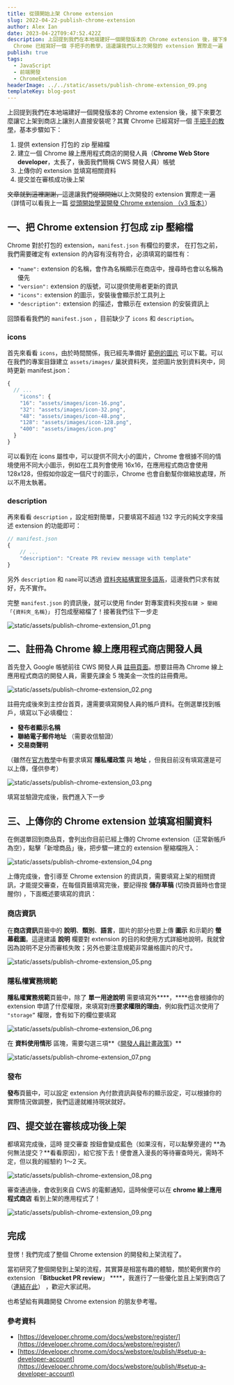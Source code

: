 ```yaml
---
title: 從頭開始上架 Chrome extension
slug: 2022-04-22-publish-chrome-extension
author: Alex Ian
date: 2023-04-22T09:47:52.422Z
description: 上回提到我們在本地端建好一個開發版本的 Chrome extension 後，接下來要怎麼讓它上架到商店上讓別人直接安裝呢？其實
  Chrome 已經寫好一個 手把手的教學，這邊讓我們以上次開發的 extension 實際走一遍
publish: true
tags:
  - JavaScript
  - 前端開發
  - ChromeExtension
headerImage: ../../static/assets/publish-chrome-extension_09.png
templateKey: blog-post
---
```

上回提到我們在本地端建好一個開發版本的 Chrome extension 後，接下來要怎麼讓它上架到商店上讓別人直接安裝呢？其實 Chrome 已經寫好一個 [手把手的教學](https://developer.chrome.com/docs/webstore/publish/#setup-a-developer-account)，基本步驟如下：

1. 提供 extension 打包的 zip 壓縮檔
2. 建立一個 Chrome 線上應用程式商店的開發人員（**Chrome Web Store developer**，太長了，後面我們簡稱 CWS 開發人員）帳號
3. 上傳你的 extension 並填寫相關資料
4. 提交並在審核成功後上架

~~文章就到這裡謝謝，~~這邊讓我們~~從頭開始~~以上次開發的 extension 實際走一遍（詳情可以看我上一篇 [從頭開始學習開發 Chrome extension （v3 版本）](https://alex-ian.me/2023-04-05-learn-chrome-extension)）

## 一、把 Chrome extension 打包成 zip 壓縮檔

Chrome 對於打包的 extension，`manifest.json` 有欄位的要求， 在打包之前，我們需要確定有 extension 的內容有沒有符合，必須填寫的屬性有：

- `"name":` extension 的名稱，會作為名稱顯示在商店中，搜尋時也會以名稱為優先
- `"version":` extension 的版號，可以提供使用者更新的資訊
- `"icons":` extension 的圖示，安裝後會顯示於工具列上
- `"description":` extension 的描述，會顯示在 extension 的安裝資訊上

回頭看看我們的 `manifest.json` ，目前缺少了 `icons` 和 `description`。

### icons

首先來看看 `icons`，由於時間關係，我已經先準備好 [範例的圖片](https://github.com/aforian/bitbucket-pr-review-message/tree/7251f730dd07f5fef7e1cfd464cd0e69e4fc9989/assets/images) 可以下載。可以在我們的專案目錄建立 `assets/images/` 巢狀資料夾，並把圖片放到資料夾中，同時更新 manifest.json：

```jsx
{
  // ...
	"icons": {
    "16": "assets/images/icon-16.png",
    "32": "assets/images/icon-32.png",
    "48": "assets/images/icon-48.png",
    "128": "assets/images/icon-128.png",
    "400": "assets/images/icon.png"
  }
}
```

可以看到在 icons 屬性中，可以提供不同大小的圖片，Chrome 會根據不同的情境使用不同大小圖示，例如在工具列會使用 16x16，在應用程式商店會使用 128x128，但假如你設定一個尺寸的圖示，Chrome 也會自動幫你做縮放處理，所以不用太執著。

### description

再來看看 `description` ，設定相對簡單，只要填寫不超過 132 字元的純文字來描述 extension 的功能即可：

```jsx
// manifest.json
{
	// ...
	"description": "Create PR review message with template"
}
```

另外 `description` 和 `name`可以透過 [資料夾結構實現多語系](https://developer.chrome.com/docs/extensions/reference/i18n/)，這邊我們只求有就好，先不實作。

完整 `manifest.json` 的資訊後，就可以使用 finder 對專案資料夾按`右鍵 > 壓縮「{資料夾_名稱}」` 打包成壓縮檔了！接著我們往下一步走

![static/assets/publish-chrome-extension_01.png](/assets/publish-chrome-extension_01.gif)

## 二、**註冊為 Chrome 線上應用程式商店開發人員**

首先登入 Google 帳號前往 CWS 開發人員 [註冊頁面](https://chrome.google.com/webstore/devconsole/register?hl=zh-TW)。想要註冊為 Chrome 線上應用程式商店的開發人員，需要先課金 5 塊美金一次性的註冊費用。

![static/assets/publish-chrome-extension_02.png](../../static/assets/publish-chrome-extension_02.png)

註冊完成後來到主控台首頁，還需要填寫開發人員的帳戶資料。在側選單找到帳戶，填寫以下必填欄位：

- **發布者顯示名稱**
- **聯絡電子郵件地址** （需要收信驗證）
- **交易商聲明**

（雖然在[官方教學](https://developer.chrome.com/docs/webstore/publish/#setup-a-developer-account)中有要求填寫 **隱私權政策** 與 **地址** ，但我目前沒有填寫還是可以上傳，僅供參考）

![static/assets/publish-chrome-extension_03.png](../../static/assets/publish-chrome-extension_03.png)

填寫並驗證完成後，我們進入下一步

## 三、上傳你的 **Chrome** extension 並填寫相關資料

在側選單回到商品頁，會列出你目前已經上傳的 Chrome extension（正常新帳戶為空），點擊「新增商品」後，把步驟一建立的 extension 壓縮檔拖入：

![static/assets/publish-chrome-extension_04.png](../../static/assets/publish-chrome-extension_04.png)

上傳完成後，會引導至 Chrome extension 的資訊頁，需要填寫上架的相關資訊，才能提交審查，在每個頁籤填寫完後，要記得按 **儲存草稿** (切換頁籤時也會提醒你) ，下面概述要填寫的資訊：

### 商店資訊

在**商店資訊**頁籤中的 **說明**、**類別**、**語言**，圖片的部分也要上傳 **圖示** 和示範的 **螢幕截圖**。這邊建議 **說明** 欄要對 extension 的目的和使用方式詳細地說明，我就曾因為說明不足分而審核失敗；另外也要注意規範非常嚴格圖片的尺寸。

![static/assets/publish-chrome-extension_05.png](../../static/assets/publish-chrome-extension_05.png)

### **隱私權實務規範**

**隱私權實務規範**頁籤中，除了 ****單一用途說明**** 需要填寫外****，****也會根據你的 extension 申請了什麼權限，來填寫對應**要求權限的理由**，例如我們這次使用了 `"storage”` 權限，會有如下的欄位要填寫

![static/assets/publish-chrome-extension_06.png](../../static/assets/publish-chrome-extension_06.png)

在 ****資料使用情形**** 區塊，需要勾選三項**《[開發人員計畫政策](https://developer.chrome.com/webstore/program_policies)》**

![static/assets/publish-chrome-extension_07.png](../../static/assets/publish-chrome-extension_07.png)

### 發布

**發布**頁籤中，可以設定 extension 內付款資訊與發布的顯示設定，可以根據你的實際情況做調整，我們這邊就維持現狀就好。

## 四、提交並在審核成功後上架

都填寫完成後，這時 提交審查 按鈕會變成藍色（如果沒有，可以點擊旁邊的 **為何無法提交？**看看原因），給它按下去！便會進入漫長的等待審查時光，需時不定，但以我的經驗約 1～2 天。

![static/assets/publish-chrome-extension_08.png](../../static/assets/publish-chrome-extension_08.png)

審查通過後，會收到來自 CWS 的電郵通知，這時候便可以在 **chrome 線上應用程式商店** 看到上架的應用程式了！

![static/assets/publish-chrome-extension_09.png](../../static/assets/publish-chrome-extension_09.png)

## 完成

登愣！我們完成了整個 Chrome extension 的開發和上架流程了。

當初研究了整個開發到上架的流程，其實算是相當有趣的體驗，關於範例實作的 extension 「**Bitbucket PR review**」 ****，我進行了一些優化並且上架到商店了（[連結在此](https://chrome.google.com/webstore/detail/bitbucket-pr-review/hgjmacckifgnlkmgogjcgenmbmbgmlgm)） ，歡迎大家試用。

也希望給有興趣開發 Chrome extension 的朋友參考喔。

### 參考資料

- [https://developer.chrome.com/docs/webstore/register/](https://developer.chrome.com/docs/webstore/register/)
- [https://developer.chrome.com/docs/webstore/publish/#setup-a-developer-account](https://developer.chrome.com/docs/webstore/publish/#setup-a-developer-account)